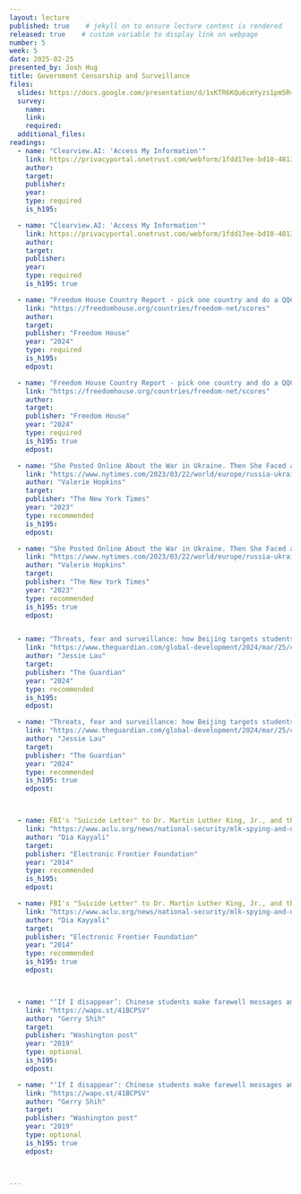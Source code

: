 ```yaml
---
layout: lecture
published: true    # jekyll on to ensure lecture content is rendered
released: true    # custom variable to display link on webpage
number: 5
week: 5
date: 2025-02-25
presented_by: Josh Hug
title: Government Censorship and Surveillance
files:
  slides: https://docs.google.com/presentation/d/1xKTR6KQu6cmYyzs1pm5RvJcvbV2n593Y6l9Wj4mcnk8
  survey:
    name:
    link: 
    required: 
  additional_files:
readings:
  - name: "Clearview.AI: 'Access My Information'"
    link: https://privacyportal.onetrust.com/webform/1fdd17ee-bd10-4813-a254-de7d5c09360a/2a09e1a7-f09f-4e0c-91a2-5818abe414d5
    author:
    target:
    publisher:
    year:    
    type: required
    is_h195: 

  - name: "Clearview.AI: 'Access My Information'" 
    link: https://privacyportal.onetrust.com/webform/1fdd17ee-bd10-4813-a254-de7d5c09360a/2a09e1a7-f09f-4e0c-91a2-5818abe414d5
    author:
    target:
    publisher:
    year:    
    type: required
    is_h195: true

  - name: "Freedom House Country Report - pick one country and do a QQCR based on that country's page"
    link: "https://freedomhouse.org/countries/freedom-net/scores"
    author: 
    target:
    publisher: "Freedom House"
    year: "2024"
    type: required
    is_h195:
    edpost: 

  - name: "Freedom House Country Report - pick one country and do a QQCR based on that country's page"
    link: "https://freedomhouse.org/countries/freedom-net/scores"
    author: 
    target:
    publisher: "Freedom House"
    year: "2024"
    type: required
    is_h195: true
    edpost: 

  - name: "She Posted Online About the War in Ukraine. Then She Faced a Prison Term."
    link: "https://www.nytimes.com/2023/03/22/world/europe/russia-ukraine-social-media-crackdown.html"
    author: "Valerie Hopkins"
    target:
    publisher: "The New York Times"
    year: "2023"
    type: recommended
    is_h195: 
    edpost: 

  - name: "She Posted Online About the War in Ukraine. Then She Faced a Prison Term."
    link: "https://www.nytimes.com/2023/03/22/world/europe/russia-ukraine-social-media-crackdown.html"
    author: "Valerie Hopkins"
    target:
    publisher: "The New York Times"
    year: "2023"
    type: recommended
    is_h195: true
    edpost: 


  - name: "Threats, fear and surveillance: how Beijing targets students in the UK who criticise regime."
    link: "https://www.theguardian.com/global-development/2024/mar/25/china-students-uk-beijing-transnational-repression-surveillance"
    author: "Jessie Lau"
    target:
    publisher: "The Guardian"
    year: "2024"
    type: recommended
    is_h195: 
    edpost:     

  - name: "Threats, fear and surveillance: how Beijing targets students in the UK who criticise regime."
    link: "https://www.theguardian.com/global-development/2024/mar/25/china-students-uk-beijing-transnational-repression-surveillance"
    author: "Jessie Lau"
    target:
    publisher: "The Guardian"
    year: "2024"
    type: recommended
    is_h195: true
    edpost:     



  - name: FBI's "Suicide Letter" to Dr. Martin Luther King, Jr., and the Dangers of Unchecked Surveillance
    link: "https://www.aclu.org/news/national-security/mlk-spying-and-urgency-moment"
    author: "Dia Kayyali"
    target:
    publisher: "Electronic Frontier Foundation"
    year: "2014"
    type: recommended
    is_h195:
    edpost: 

  - name: FBI's "Suicide Letter" to Dr. Martin Luther King, Jr., and the Dangers of Unchecked Surveillance
    link: "https://www.aclu.org/news/national-security/mlk-spying-and-urgency-moment"
    author: "Dia Kayyali"
    target:
    publisher: "Electronic Frontier Foundation"
    year: "2014"
    type: recommended
    is_h195: true
    edpost: 



  - name: "‘If I disappear’: Chinese students make farewell messages amid crackdowns over labor activism"
    link: "https://wapo.st/41BCPSV"
    author: "Gerry Shih"
    target:
    publisher: "Washington post"
    year: "2019"
    type: optional
    is_h195:
    edpost: 

  - name: "‘If I disappear’: Chinese students make farewell messages amid crackdowns over labor activism"
    link: "https://wapo.st/41BCPSV"
    author: "Gerry Shih"
    target:
    publisher: "Washington post"
    year: "2019"
    type: optional
    is_h195: true
    edpost: 



---
```


<!-- information here -->
